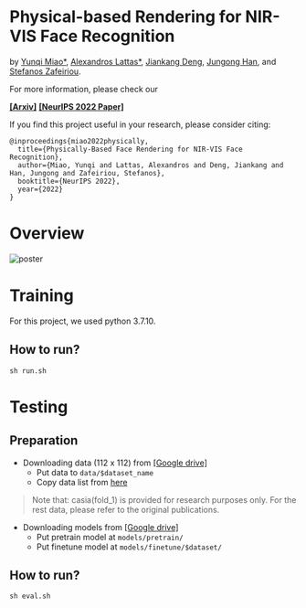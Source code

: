 # Physical-based Rendering for NIR-VIS Face Recognition

by [Yunqi Miao*](https://yoqim.github.io/), [Alexandros Lattas*](https://alexlattas.com/), [Jiankang Deng](https://jiankangdeng.github.io/), [Jungong Han](https://jungonghan.github.io/), and [Stefanos Zafeiriou](https://wp.doc.ic.ac.uk/szafeiri/).


For more information, please check our

**[[Arxiv]](https://arxiv.org/abs/2211.06408)**
**[[NeurIPS 2022 Paper]](https://openreview.net/pdf?id=NN_TpS5dpo5)**


If you find this project useful in your research, please consider citing:

```
@inproceedings{miao2022physically,
  title={Physically-Based Face Rendering for NIR-VIS Face Recognition},
  author={Miao, Yunqi and Lattas, Alexandros and Deng, Jiankang and Han, Jungong and Zafeiriou, Stefanos},
  booktitle={NeurIPS 2022},
  year={2022}
}
```

# Overview
![poster](https://github.com/yoqim/PR-HFR/blob/main/pics/Poster.png)

# Training

For this project, we used python 3.7.10.

## How to run?

```shell
sh run.sh
```


# Testing
## Preparation
- Downloading data (112 x 112) from [[Google drive]](https://drive.google.com/file/d/1Smd-Bdwj4tCbNugmoa66vxnJAU613bCo/view?usp=sharing)
   - Put data to `data/$dataset_name` 
   - Copy data list from [here](https://github.com/yoqim/PR-HFR/tree/main/data)

>Note that: casia(fold_1) is provided for research purposes only. For the rest data, please refer to the original publications.


- Downloading models from [[Google drive]](https://drive.google.com/file/d/1XjlnvbXmRD5xLJo7lLTy8LyQbMYRoz8C/view?usp=sharing)
    - Put pretrain model at `models/pretrain/`
    - Put finetune model at `models/finetune/$dataset/`


## How to run?

```shell
sh eval.sh
```

